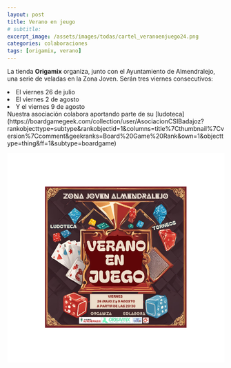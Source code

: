 ```yaml
---
layout: post
title: Verano en jeugo
# subtitle: 
excerpt_image: /assets/images/todas/cartel_veranoenjuego24.png
categories: colaboraciones
tags: [origamix, verano]
---
```


La tienda <b>Origamix</b> organiza, junto con el Ayuntamiento de Almendralejo, una serie de veladas en la Zona Joven. Serán tres viernes consecutivos:
<li>El viernes 26 de julio</li>
<li>El viernes 2 de agosto</li>
<li>Y el viernes 9 de agosto</li>
Nuestra asociación colabora aportando parte de su [ludoteca](https://boardgamegeek.com/collection/user/AsociacionCSIBadajoz?rankobjecttype=subtype&rankobjectid=1&columns=title%7Cthumbnail%7Cversion%7Ccomment&geekranks=Board%20Game%20Rank&own=1&objecttype=thing&ff=1&subtype=boardgame)


![Verano en Juego](/assets/images/todas/cartel_veranoenjuego24.png)